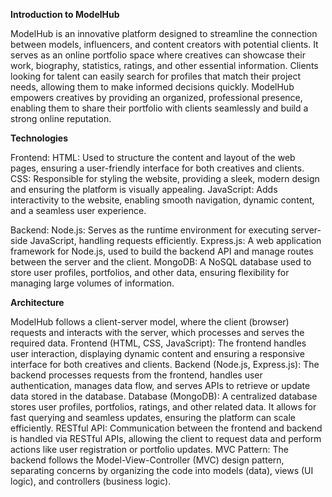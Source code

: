 **Introduction to ModelHub**

ModelHub is an innovative platform designed to streamline the connection between models, influencers, and content creators with potential clients. It serves as an online portfolio space where creatives can showcase their work, biography, statistics, ratings, and other essential information. Clients looking for talent can easily search for profiles that match their project needs, allowing them to make informed decisions quickly. ModelHub empowers creatives by providing an organized, professional presence, enabling them to share their portfolio with clients seamlessly and build a strong online reputation.

**Technologies**

Frontend:
HTML: Used to structure the content and layout of the web pages, ensuring a user-friendly interface for both creatives and clients.
CSS: Responsible for styling the website, providing a sleek, modern design and ensuring the platform is visually appealing.
JavaScript: Adds interactivity to the website, enabling smooth navigation, dynamic content, and a seamless user experience.

Backend:
Node.js: Serves as the runtime environment for executing server-side JavaScript, handling requests efficiently.
Express.js: A web application framework for Node.js, used to build the backend API and manage routes between the server and the client.
MongoDB: A NoSQL database used to store user profiles, portfolios, and other data, ensuring flexibility for managing large volumes of information.

**Architecture**

ModelHub follows a client-server model, where the client (browser) requests and interacts with the server, which processes and serves the required data.
Frontend (HTML, CSS, JavaScript): The frontend handles user interaction, displaying dynamic content and ensuring a responsive interface for both creatives and clients.
Backend (Node.js, Express.js): The backend processes requests from the frontend, handles user authentication, manages data flow, and serves APIs to retrieve or update data stored in the database.
Database (MongoDB): A centralized database stores user profiles, portfolios, ratings, and other related data. It allows for fast querying and seamless updates, ensuring the platform can scale efficiently.
RESTful API: Communication between the frontend and backend is handled via RESTful APIs, allowing the client to request data and perform actions like user registration or portfolio updates.
MVC Pattern: The backend follows the Model-View-Controller (MVC) design pattern, separating concerns by organizing the code into models (data), views (UI logic), and controllers (business logic).
